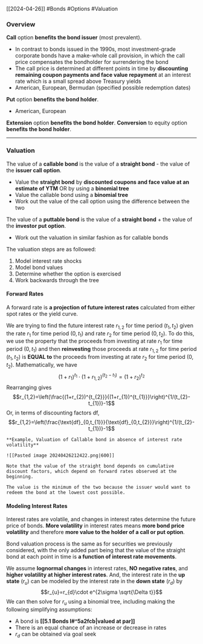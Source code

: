 [[2024-04-26]] #Bonds #Options #Valuation 

### Overview
**Call** option **benefits the bond issuer** (most prevalent). 
- In contrast to bonds issued in the 1990s, most investment-grade corporate bonds have a make-whole call provision, in which the call price compensates the bondholder for surrendering the bond
- The call price is determined at different points in time by **discounting remaining coupon payments and face value repayment** at an interest rate which is a small spread above Treasury yields
- American, European, Bermudan (specified possible redemption dates)

**Put** option **benefits the bond holder**.
- American, European 

**Extension** option **benefits the bond holder**. **Conversion** to equity option **benefits the bond holder**.

---
### Valuation
The value of a **callable bond** is the value of a **straight bond** - the value of the **issuer call option**.
- Value the **straight bond** by **discounted coupons and face value at an estimate of YTM** OR by using a **binomial tree**
- Value the callable bond using a **binomial tree**
- Work out the value of the call option using the difference between the two

The value of a **puttable bond** is the value of a **straight bond** + the value of the **investor put option**.
- Work out the valuation in similar fashion as for callable bonds

The valuation steps are as followed:
1. Model interest rate shocks
2. Model bond values
3. Determine whether the option is exercised
4. Work backwards through the tree 

#### Forward Rates
A forward rate is **a projection of future interest rates** calculated from either spot rates or the yield curve. 

We are trying to find the future interest rate $r_{1,2}$ for time period $(t_{1},t_{2})$ given the rate $r_{1}$ for time period $(0,t_{1})$ and rate $r_{2}$ for time period $(0,t_{2})$. To do this, we use the property that the proceeds from investing at rate $r_{1}$ for time period $(0,t_{1})$ and then **reinvesting** those proceeds at rate $r_{1,2}$ for time period $(t_{1},t_{2})$ is **EQUAL to** the proceeds from investing at rate $r_{2}$ for time period $(0,t_{2})$. Mathematically, we have
$$(1+r_{1})^{t_{1}}\cdot(1+r_{1,2})^{(t_{2}-t_{1})}=(1+r_{2})^{t_{2}}$$
Rearranging gives 
$$r_{1,2}=\left(\frac{(1+r_{2})^{t_{2}}}{(1+r_{1})^{t_{1}}}\right)^{1/(t_{2}-t_{1})}-1$$
Or, in terms of discounting factors $\text{df}$,
$$r_{1,2}=\left(\frac{\text{df}_{0,t_{1}}}{\text{df}_{0,t_{2}}}\right)^{1/(t_{2}-t_{1})}-1$$

```ad-example
**Example, Valuation of Callable bond in absence of interest rate volatility**

![[Pasted image 20240426212422.png|600]]

Note that the value of the straight bond depends on cumulative discount factors, which depend on forward rates observed at the beginning. 

The value is the minimum of the two because the issuer would want to redeem the bond at the lowest cost possible.
```

#### Modeling Interest Rates 
Interest rates are volatile, and changes in interest rates determine the future price of bonds. **More volatility** in interest rates means **more bond price volatility** and therefore **more value to the holder of a call or put option**. 

Bond valuation process is the same as for securities we previously considered, with the only added part being that the value of the straight bond at each point in time is **a function of interest rate movements**.

We assume **lognormal changes** in interest rates, **NO negative rates**, and **higher volatility at higher interest rates**. And, the interest rate in the **up state** ($r_{u}$) can be modeled by the interest rate in the **down state** ($r_{d}$) by
$$r_{u}=r_{d}\cdot e^{2\sigma \sqrt{\Delta t}}$$
We can then solve for $r_{u}$ using a binomial tree, including making the following simplifying assumptions:
- A bond is **[[5.1 Bonds I#^5a2fcb|valued at par]]**
- There is an equal chance of an increase or decrease in rates 
- $r_{d}$ can be obtained via goal seek